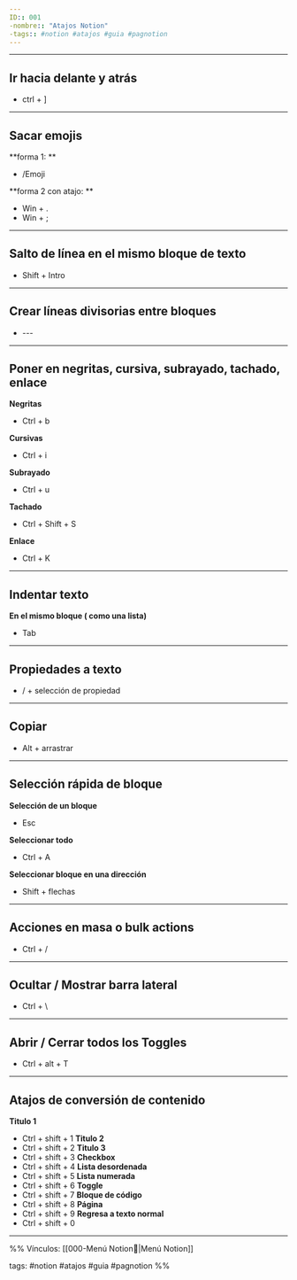 ```yaml
---
ID:: 001
-nombre:: "Atajos Notion"
-tags:: #notion #atajos #guia #pagnotion
---
```


___
## Ir hacia delante y atrás
- ctrl + ]

___
## Sacar emojis
**forma 1: **
- /Emoji

**forma 2 con atajo: **
- Win + .  
- Win + ;
___
## Salto de línea en el mismo bloque de texto
- Shift + Intro

___

## Crear líneas divisorias entre bloques
- \---

___
## Poner en negritas, cursiva, subrayado, tachado, enlace
**Negritas**
- Ctrl + b

**Cursivas**
- Ctrl + i

**Subrayado**
- Ctrl + u 

**Tachado**
- Ctrl + Shift + S

**Enlace**
- Ctrl + K
___
## Indentar texto
**En el mismo bloque ( como una lista)**
- Tab

---

## Propiedades a texto

- / + selección de propiedad

___
## Copiar 

- Alt + arrastrar

___
## Selección rápida de bloque
**Selección de un bloque**
- Esc

**Seleccionar todo**
- Ctrl + A

**Seleccionar bloque en una dirección**
- Shift + flechas

___
## Acciones en masa o bulk actions

- Ctrl + /

___
## Ocultar / Mostrar barra lateral 

- Ctrl + \

___
## Abrir / Cerrar todos los Toggles

- Ctrl + alt + T

___
## Atajos de conversión de contenido
**Titulo 1**
- Ctrl + shift + 1
**Titulo 2**
- Ctrl + shift + 2
**Titulo 3**
- Ctrl + shift + 3
**Checkbox**
- Ctrl + shift + 4
**Lista desordenada**
- Ctrl + shift + 5
**Lista numerada**
- Ctrl + shift + 6
**Toggle**
- Ctrl + shift + 7
**Bloque de código**
- Ctrl + shift + 8
**Página**
- Ctrl + shift + 9
**Regresa a texto normal**
- Ctrl + shift + 0


___
%%
Vínculos:
[[000-Menú Notion📃|Menú Notion]]

tags:
#notion #atajos #guia #pagnotion
%%